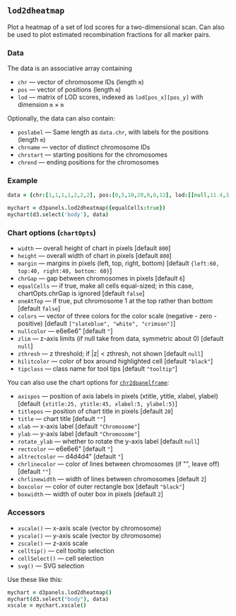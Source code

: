 ## `lod2dheatmap`

Plot a heatmap of a set of lod scores for a two-dimensional scan. Can
also be used to plot estimated recombination fractions for all marker pairs.

### Data

The data is an associative array containing
- `chr` &mdash; vector of chromosome IDs (length `m`)
- `pos` &mdash; vector of positions (length `m`)
- `lod` &mdash; matrix of LOD scores, indexed as
  `lod[pos_x][pos_y]` with dimension `m` &times; `m`

Optionally, the data can also contain:
- `poslabel` &mdash; Same length as `data.chr`, with labels for the
  positions (length `m`)
- `chrname` &mdash; vector of distinct chromosome IDs
- `chrstart` &mdash; starting positions for the chromosomes
- `chrend` &mdash; ending positions for the chromosomes

### Example

```coffeescript
data = {chr:[1,1,1,1,2,2,2], pos:[0,5,10,20,0,8,12], lod:[[null,11.4,3.1,0.6,0.3,0,0.2],[11.4,null,9.9,0.6,0.1,0,0.1],[3.1,9.9,null,2.9,0,0.2,0],[0.6,0.6,2.9,null,1.8,0.6,0.1],[0.3,0.1,0,1.8,null,10.7,9.2],[0,0,0.2,0.6,10.7,null,14],[0.2,0.1,0,0.1,9.2,14,null]]}

mychart = d3panels.lod2dheatmap({equalCells:true})
mychart(d3.select('body'), data)
```

### Chart options (`chartOpts`)

- `width` &mdash; overall height of chart in pixels \[default `800`\]
- `height` &mdash; overall width of chart in pixels \[default `800`\]
- `margin` &mdash; margins in pixels (left, top, right, bottom) \[default `{left:60, top:40, right:40, bottom: 60}`\]
- `chrGap` &mdash; gap between chromosomes in pixels \[default `6`\]
- `equalCells` &mdash; if true, make all cells equal-sized; in this case, chartOpts.chrGap is ignored \[default `false`\]
- `oneAtTop` &mdash; if true, put chromosome 1 at the top rather than bottom \[default `false`\]
- `colors` &mdash; vector of three colors for the color scale (negative - zero - positive) \[default `["slateblue", "white", "crimson"]`\]
- `nullcolor` &mdash; e6e6e6" \[default `"`\]
- `zlim` &mdash; z-axis limits (if null take from data, symmetric about 0) \[default `null`\]
- `zthresh` &mdash; z threshold; if |z| < zthresh, not shown \[default `null`\]
- `hilitcolor` &mdash; color of box around highlighted cell \[default `"black"`\]
- `tipclass` &mdash; class name for tool tips \[default `"tooltip"`\]

You can also use the chart options for [`chr2dpanelframe`](chr2dpanelframe.md):

- `axispos` &mdash; position of axis labels in pixels (xtitle, ytitle, xlabel, ylabel) \[default `{xtitle:25, ytitle:45, xlabel:5, ylabel:5}`\]
- `titlepos` &mdash; position of chart title in pixels \[default `20`\]
- `title` &mdash; chart title \[default `""`\]
- `xlab` &mdash; x-axis label \[default `"Chromosome"`\]
- `ylab` &mdash; y-axis label \[default `"Chromosome"`\]
- `rotate_ylab` &mdash; whether to rotate the y-axis label \[default `null`\]
- `rectcolor` &mdash; e6e6e6" \[default `"`\]
- `altrectcolor` &mdash; d4d4d4" \[default `"`\]
- `chrlinecolor` &mdash; color of lines between chromosomes (if "", leave off) \[default `""`\]
- `chrlinewidth` &mdash; width of lines between chromosomes \[default `2`\]
- `boxcolor` &mdash; color of outer rectangle box \[default `"black"`\]
- `boxwidth` &mdash; width of outer box in pixels \[default `2`\]



### Accessors

- `xscale()` &mdash; x-axis scale (vector by chromosome)
- `yscale()` &mdash; y-axis scale (vector by chromosome)
- `zscale()` &mdash; z-axis scale
- `celltip()` &mdash; cell tooltip selection
- `cellSelect()` &mdash; cell selection
- `svg()` &mdash; SVG selection

Use these like this:

```coffeescript
mychart = d3panels.lod2dheatmap()
mychart(d3.select("body"), data)
xscale = mychart.xscale()
```

